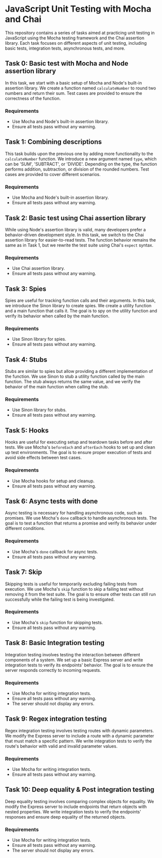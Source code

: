 # JavaScript Unit Testing with Mocha and Chai

This repository contains a series of tasks aimed at practicing unit testing in JavaScript using the Mocha testing framework and the Chai assertion library. Each task focuses on different aspects of unit testing, including basic tests, integration tests, asynchronous tests, and more.

## Task 0: Basic test with Mocha and Node assertion library

In this task, we start with a basic setup of Mocha and Node's built-in assertion library. We create a function named `calculateNumber` to round two numbers and return their sum. Test cases are provided to ensure the correctness of the function.

### Requirements
- Use Mocha and Node's built-in assertion library.
- Ensure all tests pass without any warning.

## Task 1: Combining descriptions

This task builds upon the previous one by adding more functionality to the `calculateNumber` function. We introduce a new argument named `type`, which can be 'SUM', 'SUBTRACT', or 'DIVIDE'. Depending on the type, the function performs addition, subtraction, or division of the rounded numbers. Test cases are provided to cover different scenarios.

### Requirements
- Use Mocha and Node's built-in assertion library.
- Ensure all tests pass without any warning.

## Task 2: Basic test using Chai assertion library

While using Node's assertion library is valid, many developers prefer a behavior-driven development style. In this task, we switch to the Chai assertion library for easier-to-read tests. The function behavior remains the same as in Task 1, but we rewrite the test suite using Chai's `expect` syntax.

### Requirements
- Use Chai assertion library.
- Ensure all tests pass without any warning.

## Task 3: Spies

Spies are useful for tracking function calls and their arguments. In this task, we introduce the Sinon library to create spies. We create a utility function and a main function that calls it. The goal is to spy on the utility function and verify its behavior when called by the main function.

### Requirements
- Use Sinon library for spies.
- Ensure all tests pass without any warning.

## Task 4: Stubs

Stubs are similar to spies but allow providing a different implementation of the function. We use Sinon to stub a utility function called by the main function. The stub always returns the same value, and we verify the behavior of the main function when calling the stub.

### Requirements
- Use Sinon library for stubs.
- Ensure all tests pass without any warning.

## Task 5: Hooks

Hooks are useful for executing setup and teardown tasks before and after tests. We use Mocha's `beforeEach` and `afterEach` hooks to set up and clean up test environments. The goal is to ensure proper execution of tests and avoid side effects between test cases.

### Requirements
- Use Mocha hooks for setup and cleanup.
- Ensure all tests pass without any warning.

## Task 6: Async tests with done

Async testing is necessary for handling asynchronous code, such as promises. We use Mocha's `done` callback to handle asynchronous tests. The goal is to test a function that returns a promise and verify its behavior under different conditions.

### Requirements
- Use Mocha's `done` callback for async tests.
- Ensure all tests pass without any warning.

## Task 7: Skip

Skipping tests is useful for temporarily excluding failing tests from execution. We use Mocha's `skip` function to skip a failing test without removing it from the test suite. The goal is to ensure other tests can still run successfully while the failing test is being investigated.

### Requirements
- Use Mocha's `skip` function for skipping tests.
- Ensure all tests pass without any warning.

## Task 8: Basic Integration testing

Integration testing involves testing the interaction between different components of a system. We set up a basic Express server and write integration tests to verify its endpoints' behavior. The goal is to ensure the server responds correctly to incoming requests.

### Requirements
- Use Mocha for writing integration tests.
- Ensure all tests pass without any warning.
- The server should not display any errors.

## Task 9: Regex integration testing

Regex integration testing involves testing routes with dynamic parameters. We modify the Express server to include a route with a dynamic parameter that must match a specific pattern. We write integration tests to verify the route's behavior with valid and invalid parameter values.

### Requirements
- Use Mocha for writing integration tests.
- Ensure all tests pass without any warning.

## Task 10: Deep equality & Post integration testing

Deep equality testing involves comparing complex objects for equality. We modify the Express server to include endpoints that return objects with nested properties. We write integration tests to verify the endpoints' responses and ensure deep equality of the returned objects.

### Requirements
- Use Mocha for writing integration tests.
- Ensure all tests pass without any warning.
- The server should not display any errors.
